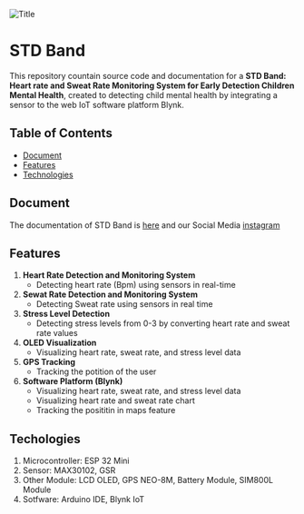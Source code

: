 ![Title](https://github.com/RungkadS/Smart-Band/Header.png)
# STD Band

This repository countain source code and documentation for a **STD Band: Heart rate and Sweat Rate Monitoring System for Early Detection Children Mental Health**, created to detecting child mental health by integrating a sensor to the web IoT software platform Blynk.

## **Table of Contents**
- [Document](#document)
- [Features](#features)
- [Technologies](#technologies)

## **Document**
The documentation of STD Band is [here](https://youtu.be/BopHi5Fg6vo?si=XMD4FWXXtRpWB5f0)
and our Social Media [instagram](https://www.instagram.com/std.band?utm_source=ig_web_button_share_sheet&igsh=ZDNlZDc0MzIxNw==)

## **Features**
1. **Heart Rate Detection and Monitoring System**
   - Detecting heart rate (Bpm) using sensors in real-time
2. **Sewat Rate Detection and Monitoring System**
   - Detecting Sweat rate using sensors in real time
3. **Stress Level Detection**
   - Detecting stress levels from 0-3 by converting heart rate and sweat rate values
4. **OLED Visualization**
   - Visualizing heart rate, sweat rate, and stress level data
5. **GPS Tracking**
   - Tracking the potition of the user
6. **Software Platform (Blynk)**
   - Visualizing heart rate, sweat rate, and stress level data
   - Visualizing heart rate and sweat rate chart
   - Tracking the posititin in maps feature

## **Techologies**
1. Microcontroller: ESP 32 Mini
2. Sensor: MAX30102, GSR
3. Other Module: LCD OLED, GPS NEO-8M, Battery Module, SIM800L Module
4. Sotfware: Arduino IDE, Blynk IoT

